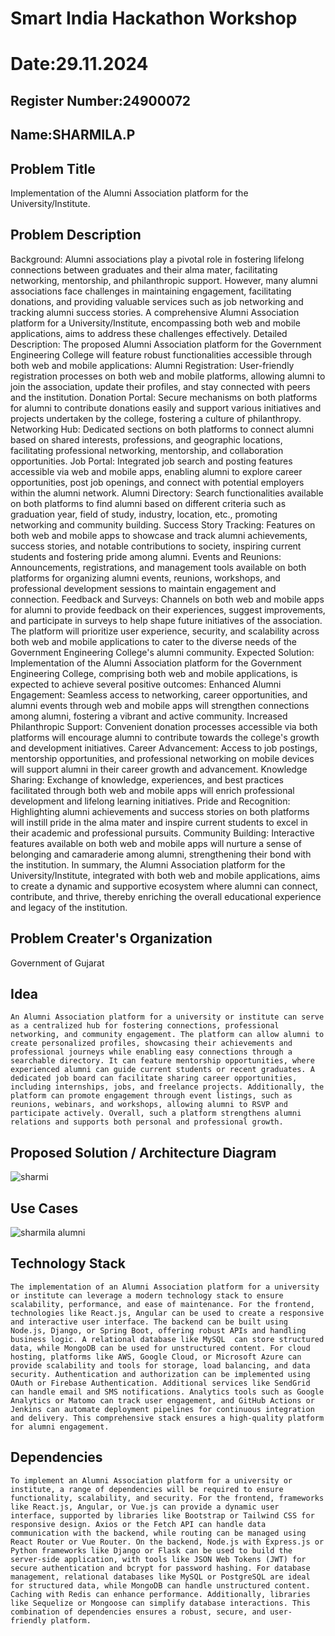 # Smart India Hackathon Workshop
# Date:29.11.2024
## Register Number:24900072
## Name:SHARMILA.P
## Problem Title
Implementation of the Alumni Association platform for the University/Institute.
## Problem Description
Background: Alumni associations play a pivotal role in fostering lifelong connections between graduates and their alma mater, facilitating networking, mentorship, and philanthropic support. However, many alumni associations face challenges in maintaining engagement, facilitating donations, and providing valuable services such as job networking and tracking alumni success stories. A comprehensive Alumni Association platform for a University/Institute, encompassing both web and mobile applications, aims to address these challenges effectively. Detailed Description: The proposed Alumni Association platform for the Government Engineering College will feature robust functionalities accessible through both web and mobile applications: Alumni Registration: User-friendly registration processes on both web and mobile platforms, allowing alumni to join the association, update their profiles, and stay connected with peers and the institution. Donation Portal: Secure mechanisms on both platforms for alumni to contribute donations easily and support various initiatives and projects undertaken by the college, fostering a culture of philanthropy. Networking Hub: Dedicated sections on both platforms to connect alumni based on shared interests, professions, and geographic locations, facilitating professional networking, mentorship, and collaboration opportunities. Job Portal: Integrated job search and posting features accessible via web and mobile apps, enabling alumni to explore career opportunities, post job openings, and connect with potential employers within the alumni network. Alumni Directory: Search functionalities available on both platforms to find alumni based on different criteria such as graduation year, field of study, industry, location, etc., promoting networking and community building. Success Story Tracking: Features on both web and mobile apps to showcase and track alumni achievements, success stories, and notable contributions to society, inspiring current students and fostering pride among alumni. Events and Reunions: Announcements, registrations, and management tools available on both platforms for organizing alumni events, reunions, workshops, and professional development sessions to maintain engagement and connection. Feedback and Surveys: Channels on both web and mobile apps for alumni to provide feedback on their experiences, suggest improvements, and participate in surveys to help shape future initiatives of the association. The platform will prioritize user experience, security, and scalability across both web and mobile applications to cater to the diverse needs of the Government Engineering College's alumni community. Expected Solution: Implementation of the Alumni Association platform for the Government Engineering College, comprising both web and mobile applications, is expected to achieve several positive outcomes: Enhanced Alumni Engagement: Seamless access to networking, career opportunities, and alumni events through web and mobile apps will strengthen connections among alumni, fostering a vibrant and active community. Increased Philanthropic Support: Convenient donation processes accessible via both platforms will encourage alumni to contribute towards the college's growth and development initiatives. Career Advancement: Access to job postings, mentorship opportunities, and professional networking on mobile devices will support alumni in their career growth and advancement. Knowledge Sharing: Exchange of knowledge, experiences, and best practices facilitated through both web and mobile apps will enrich professional development and lifelong learning initiatives. Pride and Recognition: Highlighting alumni achievements and success stories on both platforms will instill pride in the alma mater and inspire current students to excel in their academic and professional pursuits. Community Building: Interactive features available on both web and mobile apps will nurture a sense of belonging and camaraderie among alumni, strengthening their bond with the institution. In summary, the Alumni Association platform for the University/Institute, integrated with both web and mobile applications, aims to create a dynamic and supportive ecosystem where alumni can connect, contribute, and thrive, thereby enriching the overall educational experience and legacy of the institution.
## Problem Creater's Organization
Government of Gujarat

## Idea
```
An Alumni Association platform for a university or institute can serve as a centralized hub for fostering connections, professional networking, and community engagement. The platform can allow alumni to create personalized profiles, showcasing their achievements and professional journeys while enabling easy connections through a searchable directory. It can feature mentorship opportunities, where experienced alumni can guide current students or recent graduates. A dedicated job board can facilitate sharing career opportunities, including internships, jobs, and freelance projects. Additionally, the platform can promote engagement through event listings, such as reunions, webinars, and workshops, allowing alumni to RSVP and participate actively. Overall, such a platform strengthens alumni relations and supports both personal and professional growth.
```


## Proposed Solution / Architecture Diagram
![sharmi](https://github.com/user-attachments/assets/57e81abb-6d7f-450f-8d18-c63a03c57159)


## Use Cases
![sharmila alumni](https://github.com/user-attachments/assets/692bcad4-d3d9-47f7-b899-089eb8bf9432)



## Technology Stack
```
The implementation of an Alumni Association platform for a university or institute can leverage a modern technology stack to ensure scalability, performance, and ease of maintenance. For the frontend, technologies like React.js, Angular can be used to create a responsive and interactive user interface. The backend can be built using Node.js, Django, or Spring Boot, offering robust APIs and handling business logic. A relational database like MySQL  can store structured data, while MongoDB can be used for unstructured content. For cloud hosting, platforms like AWS, Google Cloud, or Microsoft Azure can provide scalability and tools for storage, load balancing, and data security. Authentication and authorization can be implemented using OAuth or Firebase Authentication. Additional services like SendGrid can handle email and SMS notifications. Analytics tools such as Google Analytics or Matomo can track user engagement, and GitHub Actions or Jenkins can automate deployment pipelines for continuous integration and delivery. This comprehensive stack ensures a high-quality platform for alumni engagement.
```


## Dependencies
```
To implement an Alumni Association platform for a university or institute, a range of dependencies will be required to ensure functionality, scalability, and security. For the frontend, frameworks like React.js, Angular, or Vue.js can provide a dynamic user interface, supported by libraries like Bootstrap or Tailwind CSS for responsive design. Axios or the Fetch API can handle data communication with the backend, while routing can be managed using React Router or Vue Router. On the backend, Node.js with Express.js or Python frameworks like Django or Flask can be used to build the server-side application, with tools like JSON Web Tokens (JWT) for secure authentication and bcrypt for password hashing. For database management, relational databases like MySQL or PostgreSQL are ideal for structured data, while MongoDB can handle unstructured content. Caching with Redis can enhance performance. Additionally, libraries like Sequelize or Mongoose can simplify database interactions. This combination of dependencies ensures a robust, secure, and user-friendly platform.
```

